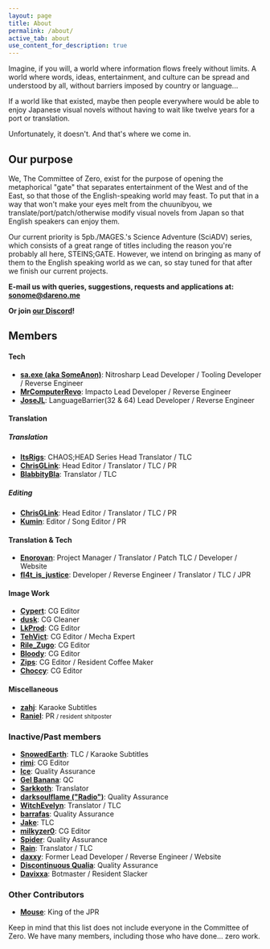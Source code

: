 ```yaml
---
layout: page
title: About
permalink: /about/
active_tab: about
use_content_for_description: true
---
```


Imagine, if you will, a world where information flows freely without limits. A world where words, ideas, entertainment, and culture can be spread and understood by all, without barriers imposed by country or language...

If a world like that existed, maybe then people everywhere would be able to enjoy Japanese visual novels without having to wait like twelve years for a port or translation.

Unfortunately, it doesn't. And that's where we come in.

## Our purpose

We, The Committee of Zero, exist for the purpose of opening the metaphorical "gate" that separates entertainment of the West and of the East, so that those of the English-speaking world may feast. To put that in a way that won't make your eyes melt from the chuunibyou, we translate/port/patch/otherwise modify visual novels from Japan so that English speakers can enjoy them.

Our current priority is 5pb./MAGES.'s Science Adventure (SciADV) series, which consists of a great range of titles including the reason you're probably all here, STEINS;GATE. However, we intend on bringing as many of them to the English speaking world as we can, so stay tuned for that after we finish our current projects.

**E-mail us with queries, suggestions, requests and applications at: [sonome@dareno.me](mailto:sonome@dareno.me)**

**Or join [our Discord](https://discord.gg/rq4GGCh)!**

## Members

#### Tech
* **[sa.exe (aka SomeAnon)](https://twitter.com/SomeAnonDev)**: Nitrosharp Lead Developer / Tooling Developer / Reverse Engineer
* **[MrComputerRevo](https://twitter.com/MrComputerRevo)**: Impacto Lead Developer / Reverse Engineer
* **[JoseJL](mailto:josejl1987@gmail.com)**: LanguageBarrier(32 & 64) Lead Developer / Reverse Engineer

#### Translation
##### Translation
* **[ItsRigs](https://twitter.com/Chaos_World_300)**: CHAOS;HEAD Series Head Translator / TLC
* **[ChrisGLink](https://twitter.com/ChrisGLink2)**: Head Editor / Translator / TLC / PR
* **[BlabbityBla](https://twitter.com/BlaBlabbity)**: Translator / TLC
##### Editing
* **[ChrisGLink](https://twitter.com/ChrisGLink2)**: Head Editor / Translator / TLC / PR
* **[Kumin](mailto:kumin@dareno.me)**: Editor / Song Editor / PR

#### Translation & Tech
* **[Enorovan](https://twitter.com/Enorovan)**: Project Manager / Translator / Patch TLC / Developer / Website
* **[fl4t_is_justice](https://twitter.com/fl4t_is_justice)**: Developer / Reverse Engineer / Translator / TLC / JPR

#### Image Work
* **[Cypert](https://twitter.com/CypertSystem)**: CG Editor
* **[dusk](https://twitter.com/EpitaxyMeltdown)**: CG Cleaner
* **[LkProd](https://twitter.com/ropdlk)**: CG Editor
* **[TehVict](https://twitter.com/TehVict)**: CG Editor / Mecha Expert
* **[Rile_Zugo](https://twitter.com/rile_zugo)**: CG Editor
* **[Bloody](#)**: CG Editor
* **[Zips](https://twitter.com/ZiShoR)**: CG Editor / Resident Coffee Maker
* **[Choccy](https://twitter.com/ChrisChoccy)**: CG Editor

#### Miscellaneous
* **[zahj](mailto:zahj@dareno.me)**: Karaoke Subtitles
* **[Raniel](mailto:raniel@dareno.me)**: PR <small>/ resident shitposter</small>

### Inactive/Past members

* **[SnowedEarth](#)**: TLC / Karaoke Subtitles
* **[rimi](#)**: CG Editor
* **[Ice](#)**: Quality Assurance
* **[Gel Banana](#)**: QC
* **[Sarkkoth](https://youtube.com/Sarkkoth)**: Translator
* **[darksoulflame ("Radio")](https://twitter.com/darksoulflame)**: Quality Assurance
* **[WitchEvelyn](https://twitter.com/Witch_Evelyn)**: Translator / TLC
* **[barrafas](https://twitter.com/barrafas0)**: Quality Assurance
* **[Jake](https://twitter.com/futotorofu)**: TLC
* **[milkyzer0](#)**: CG Editor
* **[Spider](#)**: Quality Assurance
* **[Rain](#)**: Translator / TLC
* **[daxxy](https://twitter.com/DrDaxxy)**: Former Lead Developer / Reverse Engineer / Website
* **[Discontinuous Qualia](https://twitter.com/DiscontinuousQ)**: Quality Assurance
* **[Davixxa](https://twitter.com/DavixxaYT)**: Botmaster / Resident Slacker

### Other Contributors

* **[Mouse](https://twitter.com/5zzb)**: King of the JPR

Keep in mind that this list does not include everyone in the Committee of Zero. We have many members, including those who have done... zero work.
